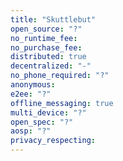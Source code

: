 ```yaml
---
title: "Skuttlebut"
open_source: "?"
no_runtime_fee:
no_purchase_fee:
distributed: true
decentralized: "-"
no_phone_required: "?"
anonymous:
e2ee: "?"
offline_messaging: true
multi_device: "?"
open_spec: "?"
aosp: "?"
privacy_respecting:
---
```


